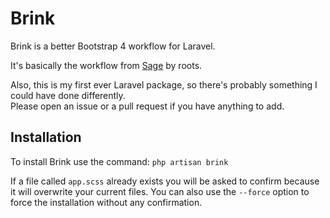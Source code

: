 # Brink
Brink is a better Bootstrap 4 workflow for Laravel.

It's basically the workflow from [Sage](https://roots.io/sage/) by roots.

Also, this is my first ever Laravel package, so there's probably something I could have done differently.  
Please open an issue or a pull request if you have anything to add.

## Installation
To install Brink use the command: `php artisan brink`

If a file called `app.scss` already exists you will be asked to confirm because it will overwrite your current files.
You can also use the `--force` option to force the installation without any confirmation.
